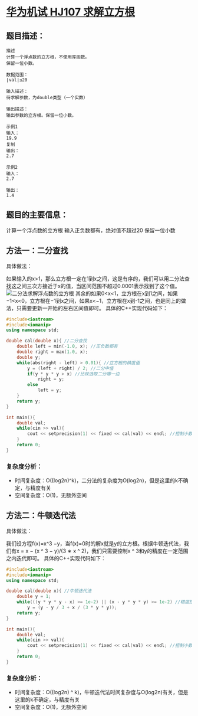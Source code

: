 # [华为机试 HJ107 求解立方根](https://www.nowcoder.com/practice/caf35ae421194a1090c22fe223357dca)
## 题目描述：
```
描述
计算一个浮点数的立方根，不使用库函数。
保留一位小数。

数据范围：
∣val∣≤20 

输入描述：
待求解参数，为double类型（一个实数）

输出描述：
输出参数的立方根。保留一位小数。

示例1
输入：
19.9
复制
输出：
2.7

示例2
输入：
2.7

输出：
1.4
```

## 题目的主要信息：
计算一个浮点数的立方根
输入正负数都有，绝对值不超过20
保留一位小数

## 方法一：二分查找
具体做法：

如果输入的x>1，那么立方根一定在1到x之间，这是有序的，我们可以用二分法查找这之间三次方接近于x的值，当区间范围不超过0.0001表示找到了这个值。
![二分法求解浮点数的立方根](https://img-blog.csdnimg.cn/38b1a6b969aa4515a56e9d0efc85a497.gif#pic_center)
其余的如果0<x<1，立方根在x到1之间，如果−1<x<0，立方根在−1到x之间，如果x<−1，立方根在x到-1之间，也是同上的做法，只需要更新一开始的左右区间值即可。
具体的C++实现代码如下：
```cpp
#include<iostream>
#include<iomanip>
using namespace std;

double cal(double x){ //二分查找
    double left = min(-1.0, x); //正负数都有
    double right = max(1.0, x);
    double y;
    while(abs(right - left) > 0.01){ //立方根的精度值
        y = (left + right) / 2; //二分中值
        if(y * y * y > x) //比较选取二分哪一边
            right = y;
        else
            left = y;
    }
    return y;
}

int main(){
    double val;
    while(cin >> val){
        cout << setprecision(1) << fixed << cal(val) << endl; //控制小数位输出
    }
    return 0;
}
```
### 复杂度分析：
- 时间复杂度：O((log2n)^k)，二分法的复杂度为O(log2n)，但是这里的k不确定，与精度有关
- 空间复杂度：O(1)，无额外空间

## 方法二：牛顿迭代法
具体做法：

我们设方程f(x)=x^3 −y，当f(x)=0时的解x就是y的立方根。根据牛顿迭代法，我们有x = x − (x ^ 3 − y)/(3 ∗ x ^ 2)，我们只需要控制x ^ 3和y的精度在一定范围之内迭代即可。
具体的C++实现代码如下：
```cpp
#include<iostream>
#include<iomanip>
using namespace std;

double cal(double x){ //牛顿迭代法
    double y = 1;
    while(((y * y * y - x) >= 1e-2) || (x - y * y * y) >= 1e-2) //精度控制
        y = (y - y / 3 + x / (3 * y * y));
    return y;
}

int main(){
    double val;
    while(cin >> val){
        cout << setprecision(1) << fixed << cal(val) << endl; //控制小数位输出
    }
    return 0;
}
```
### 复杂度分析：
- 时间复杂度：O((log2n) ^ k)，牛顿迭代法时间复杂度与O(log2n)有关，但是这里的k不确定，与精度有关
- 空间复杂度：O(1)，无额外空间
